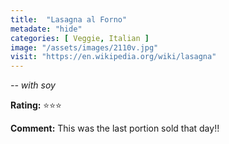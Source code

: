 ```yaml
---
title:  "Lasagna al Forno"
metadate: "hide"
categories: [ Veggie, Italian ]
image: "/assets/images/2110v.jpg"
visit: "https://en.wikipedia.org/wiki/lasagna"
---
```


_-- with soy_

**Rating:** ⭐️⭐️⭐️  
  
**Comment:** This was the last portion sold that day!!
